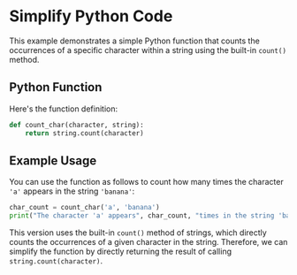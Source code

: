 # Simplify Python Code

This example demonstrates a simple Python function that counts the occurrences of a specific character within a string using the built-in `count()` method.

## Python Function

Here's the function definition:

```python
def count_char(character, string):
    return string.count(character)
```

## Example Usage

You can use the function as follows to count how many times the character `'a'` appears in the string `'banana'`:

```python
char_count = count_char('a', 'banana')
print("The character 'a' appears", char_count, "times in the string 'banana'.")
```

This version uses the built-in `count()` method of strings, which directly counts the occurrences of a given character in the string. Therefore, we can simplify the function by directly returning the result of calling `string.count(character)`.
